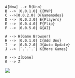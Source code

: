 ```mermaid
A[Now] --> B(Uno)
B --> |0.0.1.0| C{MVP}
C -->|0.0.2.0| D{Gamemodes}
D --> |0.0.3.0| E{Players}
E --> |0.0.4.0| F{Flip}
F --> |0.0.5.0| G{AI}

A --> H(Game Browser)
H --> |0.0.1.0| I{Add Uno}
I --> |0.0.2.0| J{Auto Update}
J --> |`.`.`.`| K{More Games}

K --> Z[Done]
G --> Z
```

[![](https://mermaid.ink/img/pako:eNpdkV1rgzAUhv9KOFcdWPErdnoxsLXfdBS27qK1sFDTVVAj1tJ1qf99SbQTFiHo-7w55zWHw4HFFHz4KklxQu9hlCOxgt0ru-5Rv_-Chr1Nzp4aeaiUu6EbuqkbdzTiq4913bCRZApZEoV8SjKaieLn1hB2h23pGPN1Sm60fPBxxx3JJ3ySJkULJx3EEk55MBeoTavgrCc7omHJrmdatoln_xLPeRDHSPxRW3fecRV7wYNLxdCmiElFW8-i8Xzq6rmjJV-xkiLZ7fyXYalM213IcrpvpGkjPRxyBw0yWmYkicWVc6lEUJ1oRiPwxWtMj-SSVhFEeS2sRER5u-UH8KvyQjW4qFRhQsSwMvCPJD0LlcZJxcpVM0Y1TQ0Kkm8Z6zziG3wO3-Bbnrh-7FrYsGzXND1Tgxv4rqdb7sAwTQebpmU7Vq3Bjypg6K6LB7aHMRbMsfFz_Qvy7J5Q?type=png)](https://mermaid-js.github.io/mermaid-live-editor/edit#pako:eNpdkV1rgzAUhv9KOFcdWPErdnoxsLXfdBS27qK1sFDTVVAj1tJ1qf99SbQTFiHo-7w55zWHw4HFFHz4KklxQu9hlCOxgt0ru-5Rv_-Chr1Nzp4aeaiUu6EbuqkbdzTiq4913bCRZApZEoV8SjKaieLn1hB2h23pGPN1Sm60fPBxxx3JJ3ySJkULJx3EEk55MBeoTavgrCc7omHJrmdatoln_xLPeRDHSPxRW3fecRV7wYNLxdCmiElFW8-i8Xzq6rmjJV-xkiLZ7fyXYalM213IcrpvpGkjPRxyBw0yWmYkicWVc6lEUJ1oRiPwxWtMj-SSVhFEeS2sRER5u-UH8KvyQjW4qFRhQsSwMvCPJD0LlcZJxcpVM0Y1TQ0Kkm8Z6zziG3wO3-Bbnrh-7FrYsGzXND1Tgxv4rqdb7sAwTQebpmU7Vq3Bjypg6K6LB7aHMRbMsfFz_Qvy7J5Q)
